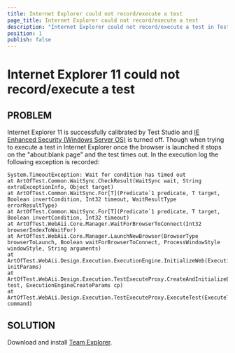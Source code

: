 ```yaml
---
title: Internet Explorer could not record/execute a test
page_title: Internet Explorer could not record/execute a test
description: "Internet Explorer could not record/execute a test in Test Studio. Is there a specific setting to adjust in order to use IE for recording and executing Test Studio test"
position: 1
publish: false
---
```

# Internet Explorer 11 could not record/execute a test

## PROBLEM

Internet Explorer 11 is successfully calibrated by Test Studio and <a href="/getting-started/installation/configure-windows-server" target="_blank">IE Enhanced Security (Windows Server OS)</a> is turned off. Though when trying to execute a test in Internet Explorer once the browser is launched it stops on the "about:blank page" and the test times out. In the execution log the following exception is recorded:

	System.TimeoutException: Wait for condition has timed out
   	at ArtOfTest.Common.WaitSync.CheckResult(WaitSync wait, String extraExceptionInfo, Object target)
   	at ArtOfTest.Common.WaitSync.For[T](Predicate`1 predicate, T target, Boolean invertCondition, Int32 timeout, WaitResultType errorResultType)
   	at ArtOfTest.Common.WaitSync.For[T](Predicate`1 predicate, T target, Boolean invertCondition, Int32 timeout)
   	at ArtOfTest.WebAii.Core.Manager.WaitForBrowserToConnect(Int32 browserIndexToWaitFor)
   	at ArtOfTest.WebAii.Core.Manager.LaunchNewBrowser(BrowserType browserToLaunch, Boolean waitForBrowserToConnect, ProcessWindowStyle windowStyle, String arguments)
   	at ArtOfTest.WebAii.Design.Execution.ExecutionEngine.InitializeWeb(ExecutionEngineCreateParams initParams)
   	at ArtOfTest.WebAii.Design.Execution.TestExecuteProxy.CreateAndInitializeEngine(Test test, ExecutionEngineCreateParams cp)
   	at ArtOfTest.WebAii.Design.Execution.TestExecuteProxy.ExecuteTest(ExecuteTestCommand command)
 

## SOLUTION

Download and install <a href="https://www.microsoft.com/en-us/download/details.aspx?id=30656" target="_blank">Team Explorer</a>.  


